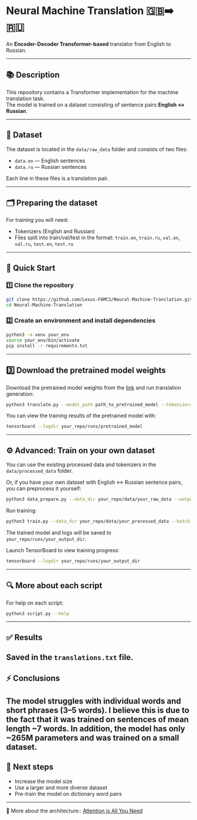 # Neural Machine Translation 🇬🇧➡️🇷🇺

An **Encoder-Decoder Transformer-based** translator from English to Russian.

---

## 📚 Description

This repository contains a Transformer implementation for the machine translation task.  
The model is trained on a dataset consisting of sentence pairs **English ↔ Russian**.

---

## 📂 Dataset

The dataset is located in the `data/raw_data` folder and consists of two files:  
- `data.en` — English sentences
- `data.ru` — Russian sentences

Each line in these files is a translation pair.

---

## 🗂️ Preparing the dataset

For training you will need:
- Tokenizers (English and Russian)
- Files split into train/val/test in the format:
  `train.en`, `train.ru`, `val.en`, `val.ru`, `test.en`, `test.ru`

---

## 🚀 Quick Start

### 1️⃣ Clone the repository

```bash
git clone https://github.com/Lexus-FAMCS/Neural-Machine-Translation.git
cd Neural-Machine-Translation
```

### 2️⃣ Create an environment and install dependencies

```bash
python3 -m venv your_env
source your_env/bin/activate
pip install -r requirements.txt
```

---

## 3️⃣ Download the pretrained model weights

Download the pretrained model weights from the [link](https://drive.google.com/file/d/1avuO6Tz3G4Xy-8PfA0-ltIoF2A9UfYM4/view?usp=drive_link) and run translation generation:

```bash
python3 translate.py --model_path path_to_pretrained_model --tokenizers_path your_repo/data/processed_data --model_max_len 64 --device your_device --num_layers 8 --d_model 1024 --num_heads 8 --d_hid 4096
```

You can view the training results of the pretrained model with:
```bash
tensorboard --logdir your_repo/runs/pretrained_model
```

---

## ⚙️ Advanced: Train on your own dataset

You can use the existing processed data and tokenizers in the `data/processed_data` folder.

Or, if you have your own dataset with English ↔ Russian sentence pairs, you can preprocess it yourself:

```bash
python3 data_prepare.py --data_dir your_repo/data/your_raw_data --output_dir your_repo/data/your_processed_data
```

Run training:
```bash
python3 train.py --data_dir your_repo/data/your_processed_data --batch_size 64 --epochs 10 --learning_rate 1e-4 --device your_device --num_layers 6 --d_model 512 --num_heads 8 --d_hid 2048 --dropout 0.1 --train_log_interval 150 --val_log_interval 500 --output_dir your_output_dir
```

The trained model and logs will be saved to `your_repo/runs/your_output_dir`.

Launch TensorBoard to view training progress: 
```bash
tensorboard --logdir your_repo/runs/your_output_dir
```

---

## 🔍 More about each script

For help on each script:
```bash
python3 script.py --help
```

---

## ✅ Results

Saved in the `translations.txt` file.
---

## ⚡ Conclusions

The model struggles with individual words and short phrases (3–5 words).
I believe this is due to the fact that it was trained on sentences of mean length ~7 words.
In addition, the model has only ~265M parameters and was trained on a small dataset.
---

## 🔭 Next steps

- Increase the model size
- Use a larger and more diverse dataset
- Pre-train the model on dictionary word pairs

---

📄 More about the architecture:: [Attention is All You Need](https://arxiv.org/abs/1706.03762)
